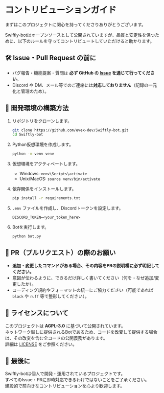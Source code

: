 # コントリビューションガイド

まずはこのプロジェクトに関心を持ってくださりありがとうございます。

Swiftly-botはオープンソースとして公開されていますが、品質と安定性を保つために、以下のルールを守ってコントリビュートしていただけると助かります。

## 🛠 Issue・Pull Request の前に

- バグ報告・機能提案・質問は **必ず GitHub の [Issue](https://github.com/evex-dev/Swiftly-bot/issues) を通じて行ってください**。
- Discord や DM、メール等でのご連絡には**対応しておりません**（記録の一元化と管理のため）。


## 🔧 開発環境の構築方法

1. リポジトリをクローンします。

   ```bash
   git clone https://github.com/evex-dev/Swiftly-bot.git
   cd Swiftly-bot
   ```

2. Python仮想環境を作成します。

   ```bash
   python -m venv venv
   ```

3. 仮想環境をアクティベートします。

   - Windows: `venv\Scripts\activate`
   - Unix/MacOS: `source venv/bin/activate`

4. 依存関係をインストールします。

   ```bash
   pip install -r requirements.txt
   ```

5. `.env` ファイルを作成し、Discordトークンを設定します。

   ```env
   DISCORD_TOKEN=<your_token_here>
   ```

6. Botを実行します。

   ```bash
   python bot.py
   ```

## 📌 PR（プルリクエスト）の際のお願い

- **追加・変更したコマンドがある場合、その内容をPRの説明欄に必ず明記してください。**
- 意図が伝わるように、できるだけ詳しく書いてください（何を・なぜ追加/変更したか）。
- コーディング規約やフォーマットの統一にご協力ください（可能であれば `black` や `ruff` 等で整形してください）。

## 🔐 ライセンスについて

このプロジェクトは **AGPL-3.0** に基づいて公開されています。  
ネットワーク越しに提供されるBotであるため、コードを改変して提供する場合は、その改変を含む全コードの公開義務があります。  
詳細は [LICENSE](./LICENSE) をご参照ください。

## 🙏 最後に

Swiftly-botは個人で開発・運用されているプロジェクトです。  
すべてのIssue・PRに即時対応できるわけではないことをご了承ください。  
建設的で前向きなコントリビューションを心より歓迎します。
